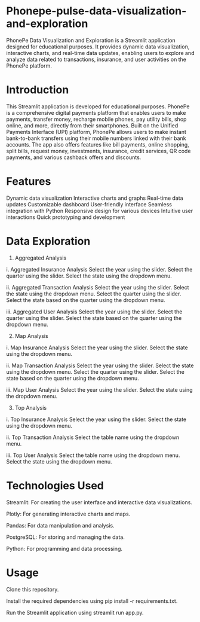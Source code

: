 # Phonepe-pulse-data-visualization-and-exploration
PhonePe Data Visualization and Exploration is a Streamlit application designed for educational purposes. It provides dynamic data visualization, interactive charts, and real-time data updates, enabling users to explore and analyze data related to transactions, insurance, and user activities on the PhonePe platform.

# Introduction

This Streamlit application is developed for educational purposes. PhonePe is a comprehensive digital payments platform that enables users to make payments, transfer money, recharge mobile phones, pay utility bills, shop online, and more, directly from their smartphones. Built on the Unified Payments Interface (UPI) platform, PhonePe allows users to make instant bank-to-bank transfers using their mobile numbers linked with their bank accounts. The app also offers features like bill payments, online shopping, split bills, request money, investments, insurance, credit services, QR code payments, and various cashback offers and discounts.

# Features

Dynamic data visualization
Interactive charts and graphs
Real-time data updates
Customizable dashboard
User-friendly interface
Seamless integration with Python
Responsive design for various devices
Intuitive user interactions
Quick prototyping and development

# Data Exploration

1. Aggregated Analysis

i. Aggregated Insurance Analysis
Select the year using the slider.
Select the quarter using the slider.
Select the state using the dropdown menu.

ii. Aggregated Transaction Analysis
Select the year using the slider.
Select the state using the dropdown menu.
Select the quarter using the slider.
Select the state based on the quarter using the dropdown menu.

iii. Aggregated User Analysis
Select the year using the slider.
Select the quarter using the slider.
Select the state based on the quarter using the dropdown menu.

2. Map Analysis

i. Map Insurance Analysis
Select the year using the slider.
Select the state using the dropdown menu.

ii. Map Transaction Analysis
Select the year using the slider.
Select the state using the dropdown menu.
Select the quarter using the slider.
Select the state based on the quarter using the dropdown menu.

iii. Map User Analysis
Select the year using the slider.
Select the state using the dropdown menu.

3. Top Analysis

i. Top Insurance Analysis
Select the year using the slider.
Select the state using the dropdown menu.

ii. Top Transaction Analysis
Select the table name using the dropdown menu.

iii. Top User Analysis
Select the table name using the dropdown menu.
Select the state using the dropdown menu.

# Technologies Used
Streamlit: For creating the user interface and interactive data visualizations.

Plotly: For generating interactive charts and maps.

Pandas: For data manipulation and analysis.

PostgreSQL: For storing and managing the data.

Python: For programming and data processing.

# Usage
Clone this repository.

Install the required dependencies using pip install -r requirements.txt.

Run the Streamlit application using streamlit run app.py.
